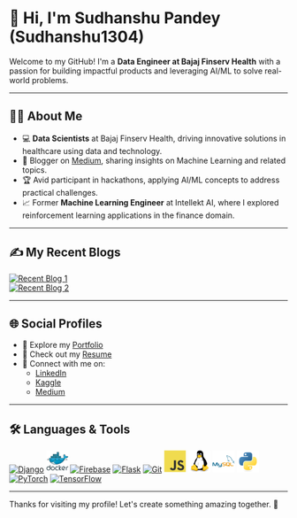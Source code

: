 # 👋 Hi, I'm Sudhanshu Pandey (Sudhanshu1304)

Welcome to my GitHub! I'm a **Data Engineer at Bajaj Finserv Health** with a passion for building impactful products and leveraging AI/ML to solve real-world problems.

---

## 👨‍🎓 **About Me**

- 💻 **Data Scientists** at Bajaj Finserv Health, driving innovative solutions in healthcare using data and technology.
- 📖 Blogger on [Medium](https://medium.com/@sudhanshu.dpandey), sharing insights on Machine Learning and related topics.
- 🏆 Avid participant in hackathons, applying AI/ML concepts to address practical challenges.
- 📈 Former **Machine Learning Engineer** at Intellekt AI, where I explored reinforcement learning applications in the finance domain.

---

## ✍️ **My Recent Blogs**

[![Recent Blog 1](https://github-readme-medium-recent-article.vercel.app/medium/@sudhanshu.dpandey/0)](https://github.com/sudhanshu.dpandey/0)  
[![Recent Blog 2](https://github-readme-medium-recent-article.vercel.app/medium/@sudhanshu.dpandey/3)](https://github.com/sudhanshu.dpandey/3)

---

## 🌐 **Social Profiles**

- 💼 Explore my [Portfolio](https://sudhanshu-pandey.netlify.app/)
- 📄 Check out my [Resume](https://www.dropbox.com/s/in6qeecymiszqgp/Sudhanshu_Pandey_Resume_Updated.pdf?dl=0)
- 🤝 Connect with me on:
  - [LinkedIn](https://linkedin.com/in/sudhanshu-pandey-847448193)
  - [Kaggle](https://kaggle.com/sudhupandey)
  - [Medium](https://medium.com/sudhanshu.dpandey)

---

## 🛠️ **Languages & Tools**

<p align="left">
  <a href="https://www.djangoproject.com/" target="_blank"><img src="https://cdn.worldvectorlogo.com/logos/django.svg" alt="Django" width="40" height="40"/></a>
  <a href="https://www.docker.com/" target="_blank"><img src="https://raw.githubusercontent.com/devicons/devicon/master/icons/docker/docker-original-wordmark.svg" alt="Docker" width="40" height="40"/></a>
  <a href="https://firebase.google.com/" target="_blank"><img src="https://www.vectorlogo.zone/logos/firebase/firebase-icon.svg" alt="Firebase" width="40" height="40"/></a>
  <a href="https://flask.palletsprojects.com/" target="_blank"><img src="https://www.vectorlogo.zone/logos/pocoo_flask/pocoo_flask-icon.svg" alt="Flask" width="40" height="40"/></a>
  <a href="https://git-scm.com/" target="_blank"><img src="https://www.vectorlogo.zone/logos/git-scm/git-scm-icon.svg" alt="Git" width="40" height="40"/></a>
  <a href="https://developer.mozilla.org/en-US/docs/Web/JavaScript" target="_blank"><img src="https://raw.githubusercontent.com/devicons/devicon/master/icons/javascript/javascript-original.svg" alt="JavaScript" width="40" height="40"/></a>
  <a href="https://www.linux.org/" target="_blank"><img src="https://raw.githubusercontent.com/devicons/devicon/master/icons/linux/linux-original.svg" alt="Linux" width="40" height="40"/></a>
  <a href="https://www.mysql.com/" target="_blank"><img src="https://raw.githubusercontent.com/devicons/devicon/master/icons/mysql/mysql-original-wordmark.svg" alt="MySQL" width="40" height="40"/></a>
  <a href="https://www.python.org" target="_blank"><img src="https://raw.githubusercontent.com/devicons/devicon/master/icons/python/python-original.svg" alt="Python" width="40" height="40"/></a>
  <a href="https://pytorch.org/" target="_blank"><img src="https://www.vectorlogo.zone/logos/pytorch/pytorch-icon.svg" alt="PyTorch" width="40" height="40"/></a>
  <a href="https://www.tensorflow.org" target="_blank"><img src="https://www.vectorlogo.zone/logos/tensorflow/tensorflow-icon.svg" alt="TensorFlow" width="40" height="40"/></a>
</p>

---

Thanks for visiting my profile! Let's create something amazing together. 🚀
